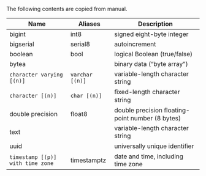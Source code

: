 The following contents are copied from manual.

|Name                        |Aliases          |Description                                    |
|----------------------------|-----------------|-----------------------------------------------|
|bigint                      |int8             |signed eight-byte integer                      |
|bigserial                   |serial8          |autoincrement                                  |
|boolean                     |bool             |logical Boolean (true/false)                   |
|bytea                       |                 |binary data (“byte array”)                     |
|`character varying [(n)]`|`varchar [(n)]`|variable-length character string               |
|`character [(n)]`         |`char [(n)]`    |ﬁxed-length character string                  |
|double precision            |float8           |double precision ﬂoating-point number (8 bytes)|
|text                        |                 |variable-length character string               |
|uuid                        |                 |universally unique identiﬁer                   |
|`timestamp [(p)] with time zone`|timestamptz|date and time, including time zone|
